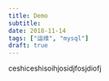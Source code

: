 ```yaml
---
title: Demo
subtitle: 
date: 2018-11-14
tags: ["运维", "mysql"]
draft: true
---
```




<!--more-->

ceshiceshisoihjosidjfosjdiofj